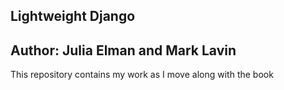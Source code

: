 ## Lightweight Django
**Author: Julia Elman and Mark Lavin**
--------------------------------------
This repository contains my work as I move along with the book